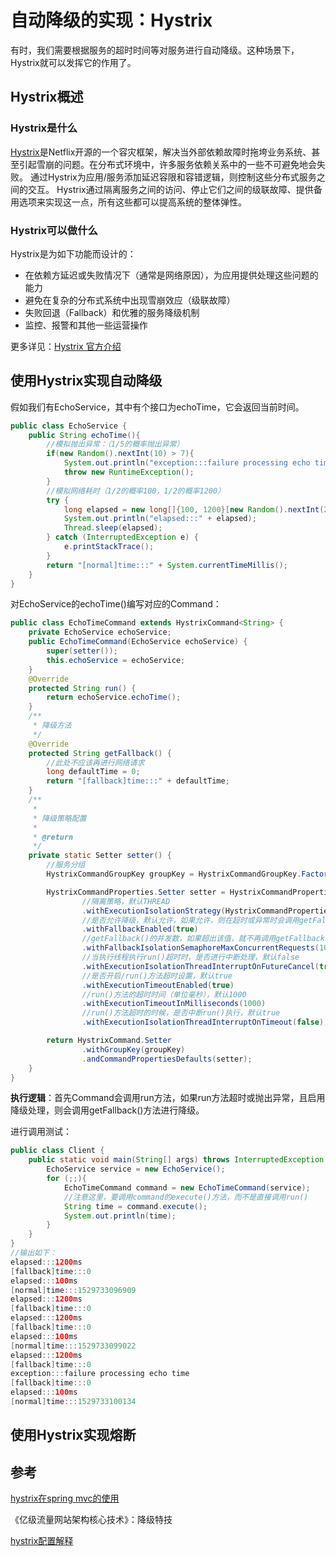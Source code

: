 # 自动降级的实现：Hystrix

有时，我们需要根据服务的超时时间等对服务进行自动降级。这种场景下，Hystrix就可以发挥它的作用了。

## Hystrix概述

### Hystrix是什么

[Hystrix](https://github.com/Netflix/Hystrix)是Netflix开源的一个容灾框架，解决当外部依赖故障时拖垮业务系统、甚至引起雪崩的问题。在分布式环境中，许多服务依赖关系中的一些不可避免地会失败。 通过Hystrix为应用/服务添加延迟容限和容错逻辑，则控制这些分布式服务之间的交互。 Hystrix通过隔离服务之间的访问、停止它们之间的级联故障、提供备用选项来实现这一点，所有这些都可以提高系统的整体弹性。

### Hystrix可以做什么

Hystrix是为如下功能而设计的： 

* 在依赖方延迟或失败情况下（通常是网络原因），为应用提供处理这些问题的能力
* 避免在复杂的分布式系统中出现雪崩效应（级联故障）
* 失败回退（Fallback）和优雅的服务降级机制
* 监控、报警和其他一些运营操作

更多详见：[Hystrix 官方介绍](https://github.com/Netflix/Hystrix/wiki)

## 使用Hystrix实现自动降级

假如我们有EchoService，其中有个接口为echoTime，它会返回当前时间。

```java
public class EchoService {
    public String echoTime(){
        //模拟抛出异常：（1/5的概率抛出异常）
        if(new Random().nextInt(10) > 7){
            System.out.println("exception:::failure processing echo time");
            throw new RuntimeException();
        }
        //模拟网络耗时（1/2的概率100，1/2的概率1200）
        try {
            long elapsed = new long[]{100, 1200}[new Random().nextInt(2)];
            System.out.println("elapsed:::" + elapsed);
            Thread.sleep(elapsed);
        } catch (InterruptedException e) {
            e.printStackTrace();
        }
        return "[normal]time:::" + System.currentTimeMillis();
    }
}
```

 对EchoService的echoTime\(\)编写对应的Command：

```java
public class EchoTimeCommand extends HystrixCommand<String> {
    private EchoService echoService;
    public EchoTimeCommand(EchoService echoService) {
        super(setter());
        this.echoService = echoService;
    }
    @Override
    protected String run() {
        return echoService.echoTime();
    }
    /**
     * 降级方法
     */
    @Override
    protected String getFallback() {
        //此处不应该再进行网络请求
        long defaultTime = 0;
        return "[fallback]time:::" + defaultTime;
    }
    /**
     *
     * 降级策略配置
     *
     * @return
     */
    private static Setter setter() {
        //服务分组
        HystrixCommandGroupKey groupKey = HystrixCommandGroupKey.Factory.asKey("echo_time");

        HystrixCommandProperties.Setter setter = HystrixCommandProperties.Setter()
                //隔离策略，默认THREAD
                .withExecutionIsolationStrategy(HystrixCommandProperties.ExecutionIsolationStrategy.THREAD)
                //是否允许降级，默认允许，如果允许，则在超时或异常时会调用getFallback()进行降级处理
                .withFallbackEnabled(true)
                //getFallback()的并发数，如果超出该值，就不再调用getFallback()方法，而是快速失败，默认为10
                .withFallbackIsolationSemaphoreMaxConcurrentRequests(10)
                //当执行线程执行run()超时时，是否进行中断处理，默认false
                .withExecutionIsolationThreadInterruptOnFutureCancel(true)
                //是否开启/run()方法超时设置，默认true
                .withExecutionTimeoutEnabled(true)
                //run()方法的超时时间（单位毫秒），默认1000
                .withExecutionTimeoutInMilliseconds(1000)
                //run()方法超时的时候，是否中断run()执行，默认true
                .withExecutionIsolationThreadInterruptOnTimeout(false);

        return HystrixCommand.Setter
                .withGroupKey(groupKey)
                .andCommandPropertiesDefaults(setter);
    }
}
```

**执行逻辑**：首先Command会调用run方法，如果run方法超时或抛出异常，且启用降级处理，则会调用getFallback\(\)方法进行降级。 

进行调用测试：

```java
public class Client {
    public static void main(String[] args) throws InterruptedException {
        EchoService service = new EchoService();
        for (;;){
            EchoTimeCommand command = new EchoTimeCommand(service);
            //注意这里，要调用command的execute()方法，而不是直接调用run()
            String time = command.execute();
            System.out.println(time);
        }
    }
}
//输出如下：
elapsed:::1200ms 
[fallback]time:::0 
elapsed:::100ms 
[normal]time:::1529733096909 
elapsed:::1200ms 
[fallback]time:::0 
elapsed:::1200ms 
[fallback]time:::0 
elapsed:::100ms 
[normal]time:::1529733099022 
elapsed:::1200ms 
[fallback]time:::0 
exception:::failure processing echo time 
[fallback]time:::0 
elapsed:::100ms 
[normal]time:::1529733100134 
```

## 使用Hystrix实现熔断









## 参考

[hystrix在spring mvc的使用](http://tech.lede.com/2017/06/15/rd/server/hystrix/)

《亿级流量网站架构核心技术》：降级特技

[hystrix配置解释](https://github.com/Netflix/Hystrix/wiki/Configuration)





